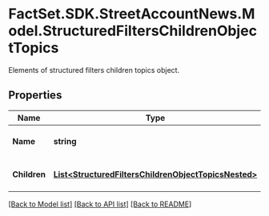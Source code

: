 # FactSet.SDK.StreetAccountNews.Model.StructuredFiltersChildrenObjectTopics
Elements of structured filters children topics object.

## Properties

Name | Type | Description | Notes
------------ | ------------- | ------------- | -------------
**Name** | **string** | The name of the children. | [optional] 
**Children** | [**List&lt;StructuredFiltersChildrenObjectTopicsNested&gt;**](StructuredFiltersChildrenObjectTopicsNested.md) | An array of children objects. | [optional] 

[[Back to Model list]](../README.md#documentation-for-models) [[Back to API list]](../README.md#documentation-for-api-endpoints) [[Back to README]](../README.md)

